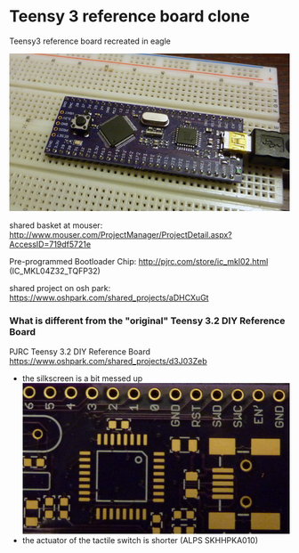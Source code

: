 # Teensy 3 reference board clone

Teensy3 reference board recreated in eagle

![teensy3 ref board clone](images/1-P1010128-001.jpg)

shared basket at mouser: http://www.mouser.com/ProjectManager/ProjectDetail.aspx?AccessID=719df5721e

Pre-programmed Bootloader Chip: http://pjrc.com/store/ic_mkl02.html (IC_MKL04Z32_TQFP32)

shared project on osh park: https://www.oshpark.com/shared_projects/aDHCXuGt

### What is different from the "original" Teensy 3.2 DIY Reference Board

PJRC Teensy 3.2 DIY Reference Board https://www.oshpark.com/shared_projects/d3J03Zeb

- the silkscreen is a bit messed up  
  ![teensy3 ref board clone](images/1-P1010144-001.jpg)
- the actuator of the tactile switch is shorter (ALPS	SKHHPKA010)
